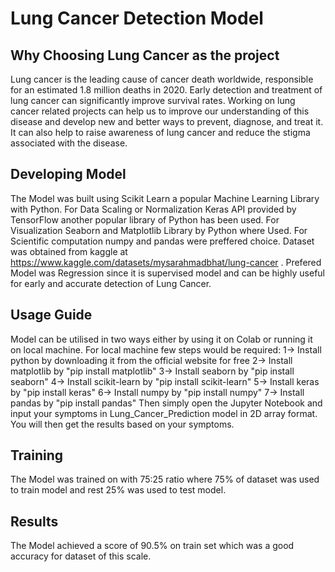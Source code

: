 # Lung Cancer Detection Model
## Why Choosing Lung Cancer as the project
Lung cancer is the leading cause of cancer death worldwide, responsible for an estimated 1.8 million deaths in 2020.
Early detection and treatment of lung cancer can significantly improve survival rates.
Working on lung cancer related projects can help us to improve our understanding of this disease and develop new and better ways to prevent, diagnose, and treat it.
It can also help to raise awareness of lung cancer and reduce the stigma associated with the disease.
## Developing Model
The Model was built using Scikit Learn a popular Machine Learning Library with Python.
For Data Scaling or Normalization Keras API provided by TensorFlow another popular library of Python has been used.
For Visualization Seaborn and Matplotlib Library by Python where Used.
For Scientific computation numpy and pandas were preffered choice.
Dataset was obtained from kaggle at https://www.kaggle.com/datasets/mysarahmadbhat/lung-cancer .
Prefered Model was Regression since it is supervised model and can be highly useful for early and accurate detection of Lung Cancer.
## Usage Guide
Model can be utilised in two ways either by using it on Colab or running it on local machine.
For local machine few steps would be required:
  1-> Install python by downloading it from the official website for free
  2-> Install matplotlib by "pip install matplotlib" 
  3-> Install seaborn by "pip install seaborn"
  4-> Install scikit-learn by "pip install scikit-learn"
  5-> Install keras by "pip install keras"
  6-> Install numpy by "pip install numpy"
  7-> Install pandas by "pip install pandas"
Then simply open the Jupyter Notebook and input your symptoms in Lung_Cancer_Prediction model in 2D array format.
You will then get the results based on your symptoms. 
## Training 
The Model was trained on with 75:25 ratio where 75% of dataset was used to train model and rest 25% was used to test model.
## Results
The Model achieved a score of 90.5% on train set which was a good accuracy for dataset of this scale.